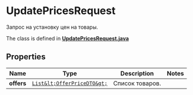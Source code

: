 

# UpdatePricesRequest

Запрос на установку цен на товары.

The class is defined in **[UpdatePricesRequest.java](../../src/main/java/org/openapitools/model/UpdatePricesRequest.java)**

## Properties

Name | Type | Description | Notes
------------ | ------------- | ------------- | -------------
**offers** | [`List&lt;OfferPriceDTO&gt;`](OfferPriceDTO.md) | Список товаров. | 



